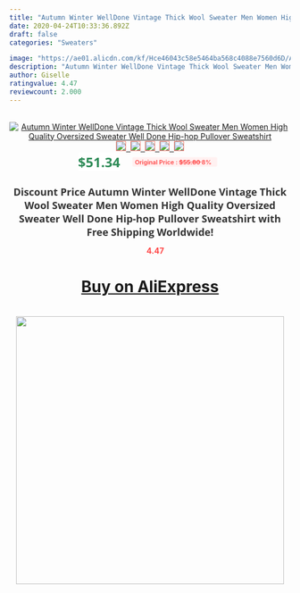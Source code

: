 ```yaml
---
title: "Autumn Winter WellDone Vintage Thick Wool Sweater Men Women High Quality Oversized Sweater Well Done Hip-hop Pullover Sweatshirt"
date: 2020-04-24T10:33:36.892Z
draft: false
categories: "Sweaters"

image: "https://ae01.alicdn.com/kf/Hce46043c58e5464ba568c4088e7560d6D/Autumn-Winter-WellDone-Vintage-Thick-Wool-Sweater-Men-Women-High-Quality-Oversized-Sweater-Well-Done-Hip.jpg"
description: "Autumn Winter WellDone Vintage Thick Wool Sweater Men Women High Quality Oversized Sweater Well Done Hip-hop Pullover Sweatshirt"
author: Giselle
ratingvalue: 4.47
reviewcount: 2.000
---
```

<br>
<div style="text-align: center;">
<a href="https://s.click.aliexpress.com/e/_A9U7OV" target="_blank" rel="nofollow noopener noreferrer"><img alt="Autumn Winter WellDone Vintage Thick Wool Sweater Men Women High Quality Oversized Sweater Well Done Hip-hop Pullover Sweatshirt" class="magnifier-image" src="https://ae01.alicdn.com/kf/Hce46043c58e5464ba568c4088e7560d6D/Autumn-Winter-WellDone-Vintage-Thick-Wool-Sweater-Men-Women-High-Quality-Oversized-Sweater-Well-Done-Hip.jpg_640x640.jpg">
<br>
<img style="border:1px solid salmon" src="https://ae01.alicdn.com/kf/Hce46043c58e5464ba568c4088e7560d6D/Autumn-Winter-WellDone-Vintage-Thick-Wool-Sweater-Men-Women-High-Quality-Oversized-Sweater-Well-Done-Hip.jpg_120x120.jpg">&nbsp;&nbsp;<img style="border:1px solid salmon" src="https://ae01.alicdn.com/kf/H082fa171d11849cb8f4dfa35baf35c6aq/Autumn-Winter-WellDone-Vintage-Thick-Wool-Sweater-Men-Women-High-Quality-Oversized-Sweater-Well-Done-Hip.jpg_120x120.jpg">&nbsp;&nbsp;<img style="border:1px solid salmon" src="_120x120.jpg">&nbsp;&nbsp;<img style="border:1px solid salmon" src="_120x120.jpg">&nbsp;&nbsp;<img style="border:1px solid salmon" src="_120x120.jpg"></a></div><br0>
<div style="text-align: center;"><span style="background-color: white; border: 0px; box-sizing: border-box; color: seagreen; display: inline-block; font-family: &quot;open sans&quot; , &quot;arial&quot; , &quot;helvetica&quot; , sans-serif , &quot;heiti&quot;; font-size: 24px; font-stretch: inherit; font-weight: 700; line-height: inherit; margin: 0px 10px 0px 0px; padding: 0px; vertical-align: middle;">$51.34 </span>
<span style="background: rgb(255 , 241 , 241); border-radius: 3px; border: 0px; box-sizing: border-box; color: #ff4747; display: inline-block; font-family: inherit; font-size: 12px; font-stretch: inherit; font-style: inherit; font-variant: inherit; font-weight: 600; line-height: inherit; margin: 0px; padding: 2px 5px; transform: scale(0.9); vertical-align: middle;">Original Price : <b style="text-decoration: line-through;">$55.80 </b> 8%&nbsp;&nbsp;</span></div>
<h1 style="color: #333333; display: inline-block; font-family: &quot;open sans&quot; , &quot;arial&quot; , &quot;helvetica&quot; , sans-serif , &quot;heiti&quot;; font-size: 18px; font-stretch: inherit; font-weight: 700; text-align: center;">Discount Price Autumn Winter WellDone Vintage Thick Wool Sweater Men Women High Quality Oversized Sweater Well Done Hip-hop Pullover Sweatshirt with Free Shipping Worldwide!</h1>
<div style="color: #ff4747; text-align: center;">
<img src="https://4.bp.blogspot.com/-M0ZcTcb-5uY/XleCXlxnR4I/AAAAAAAAAEc/OrjgMkXV1oMQFaCRZj5HQwOCBcu3w1FegCPcBGAYYCw/s1600/star.png" style="height: 15px;">&nbsp;<b>4.47</b></div>
<div class="button_cont" align="center"><a class="buynow_a" href="https://s.click.aliexpress.com/e/_A9U7OV" target="_blank" rel="nofollow noopener noreferrer"><H1>Buy on AliExpress</H1></a></div><br>
<div class="separator" style="clear: both; text-align: center;">
<img src="https://lh3.googleusercontent.com/-pTy5HemUv9M/XlePHvY0dAI/AAAAAAAAAE4/0nX5iRUoIWY8eMW9Dpxeirr157OZliDIgCLcBGAsYHQ/s1600/badge.gif" width="480">
</div>
